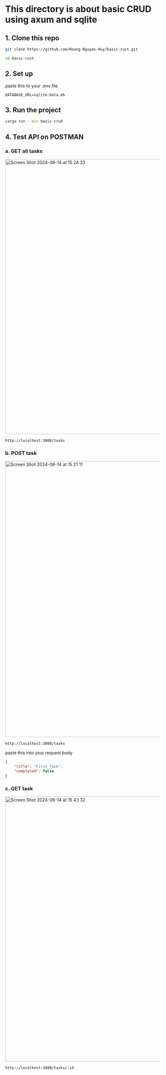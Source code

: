 # This directory is about basic CRUD using axum and sqlite 

## 1. Clone this repo

```bash
git clone https://github.com/Hoang-Nguyen-Huy/basic-rust.git
```

```bash
cd basic-rust
```

## 2. Set up

paste this to your .env file

```
DATABASE_URL=sqlite:data.db
```

## 3. Run the project

```bash
cargo run --bin basic-crud
```

## 4. Test API on POSTMAN

### a. GET all tasks

<img width="887" alt="Screen Shot 2024-06-14 at 15 24 33" src="https://github.com/Hoang-Nguyen-Huy/basic-rust/assets/121879570/39f77022-e0ee-44e8-8931-b0786ba8f94c">

```
http://localhost:3000/tasks
```

### b. POST task

<img width="890" alt="Screen Shot 2024-06-14 at 15 21 11" src="https://github.com/Hoang-Nguyen-Huy/basic-rust/assets/121879570/b7d41c89-d1d0-474a-9ab0-8eeb9260d6c2">

```
http://localhost:3000/tasks
```

paste this into your request body

```JSON
{
    "title": "First Task",
    "completed": false
}
```

### c. GET task

<img width="854" alt="Screen Shot 2024-06-14 at 15 43 32" src="https://github.com/Hoang-Nguyen-Huy/basic-rust/assets/121879570/a8270502-c4d6-45cb-a811-51b0d3423959">

```
http://localhost:3000/tasks/:id
```






